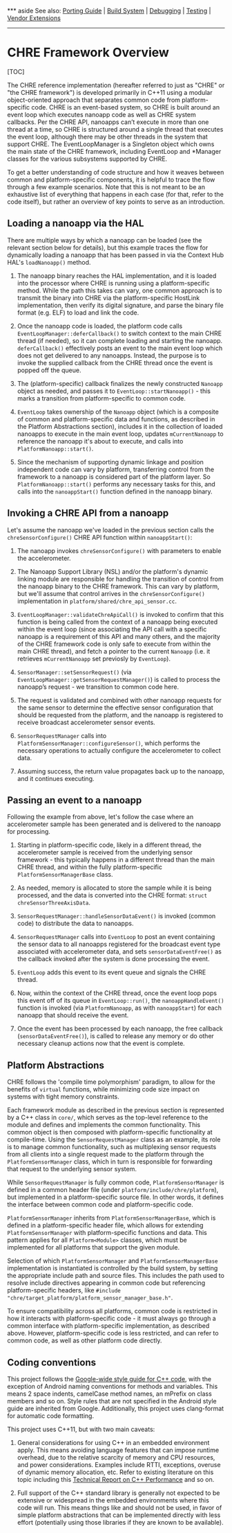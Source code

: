 *** aside
See also:
[Porting Guide](/doc/porting_guide.md) |
[Build System](/doc/framework_build.md) |
[Debugging](/doc/framework_debugging.md) |
[Testing](/doc/framework_testing.md) |
[Vendor Extensions](/doc/vendor_extensions.md)
***

# CHRE Framework Overview

[TOC]

The CHRE reference implementation (hereafter referred to just as "CHRE" or "the
CHRE framework") is developed primarily in C++11 using a modular object-oriented
approach that separates common code from platform-specific code. CHRE is an
event-based system, so CHRE is built around an event loop which executes nanoapp
code as well as CHRE system callbacks. Per the CHRE API, nanoapps can’t execute
in more than one thread at a time, so CHRE is structured around a single thread
that executes the event loop, although there may be other threads in the system
that support CHRE. The EventLoopManager is a Singleton object which owns the
main state of the CHRE framework, including EventLoop and \*Manager classes for
the various subsystems supported by CHRE.

To get a better understanding of code structure and how it weaves between common
and platform-specific components, it is helpful to trace the flow through a few
example scenarios. Note that this is not meant to be an exhaustive list of
everything that happens in each case (for that, refer to the code itself), but
rather an overview of key points to serve as an introduction.

## Loading a nanoapp via the HAL

There are multiple ways by which a nanoapp can be loaded (see the relevant
section below for details), but this example traces the flow for dynamically
loading a nanoapp that has been passed in via the Context Hub HAL's
`loadNanoapp()` method.

1. The nanoapp binary reaches the HAL implementation, and it is loaded into the
   processor where CHRE is running using a platform-specific method. While the
   path this takes can vary, one common approach is to transmit the binary into
   CHRE via the platform-specific HostLink implementation, then verify its
   digital signature, and parse the binary file format (e.g. ELF) to load and
   link the code.

2. Once the nanoapp code is loaded, the platform code calls
   `EventLoopManager::deferCallback()` to switch context to the main CHRE thread
   (if needed), so it can complete loading and starting the nanoapp.
   `deferCallback()` effectively posts an event to the main event loop which
   does not get delivered to any nanoapps. Instead, the purpose is to invoke the
   supplied callback from the CHRE thread once the event is popped off the
   queue.

3. The (platform-specific) callback finalizes the newly constructed `Nanoapp`
   object as needed, and passes it to `EventLoop::startNanoapp()` - this marks a
   transition from platform-specific to common code.

4. `EventLoop` takes ownership of the `Nanoapp` object (which is a composite of
   common and platform-specific data and functions, as described in the Platform
   Abstractions section), includes it in the collection of loaded nanoapps to
   execute in the main event loop, updates `mCurrentNanoapp` to reference the
   nanoapp it's about to execute, and calls into `PlatformNanoapp::start()`.

5. Since the mechanism of supporting dynamic linkage and position independent
   code can vary by platform, transferring control from the framework to a
   nanoapp is considered part of the platform layer. So
   `PlatformNanoapp::start()` performs any necessary tasks for this, and calls
   into the `nanoappStart()` function defined in the nanoapp binary.

## Invoking a CHRE API from a nanoapp

Let's assume the nanoapp we've loaded in the previous section calls the
`chreSensorConfigure()` CHRE API function within `nanoappStart()`:

1. The nanoapp invokes `chreSensorConfigure()` with parameters to enable the
   accelerometer.

2. The Nanoapp Support Library (NSL) and/or the platform's dynamic linking
   module are responsible for handling the transition of control from the
   nanoapp binary to the CHRE framework. This can vary by platform, but we'll
   assume that control arrives in the `chreSensorConfigure()` implementation in
   `platform/shared/chre_api_sensor.cc`.

3. `EventLoopManager::validateChreApiCall()` is invoked to confirm that this
   function is being called from the context of a nanoapp being executed within
   the event loop (since associating the API call with a specific nanoapp is a
   requirement of this API and many others, and the majority of the CHRE
   framework code is only safe to execute from within the main CHRE thread), and
   fetch a pointer to the current `Nanoapp` (i.e. it retrieves `mCurrentNanoapp`
   set previosly by `EventLoop`).

4. `SensorManager::setSensorRequest()` (via
   `EventLoopManager::getSensorRequestManager()`) is called to process the
   nanoapp’s request - we transition to common code here.

5. The request is validated and combined with other nanoapp requests for the
   same sensor to determine the effective sensor configuration that should be
   requested from the platform, and the nanoapp is registered to receive
   broadcast accelerometer sensor events.

6. `SensorRequestManager` calls into `PlatformSensorManager::configureSensor()`,
   which performs the necessary operations to actually configure the
   accelerometer to collect data.

7. Assuming success, the return value propagates back up to the nanoapp, and it
   continues executing.

## Passing an event to a nanoapp

Following the example from above, let's follow the case where an accelerometer
sample has been generated and is delivered to the nanoapp for processing.

1. Starting in platform-specific code, likely in a different thread, the
   accelerometer sample is received from the underlying sensor framework - this
   typically happens in a different thread than the main CHRE thread, and within
   the fully platform-specific `PlatformSensorManagerBase` class.

2. As needed, memory is allocated to store the sample while it is being
   processed, and the data is converted into the CHRE format: `struct
   chreSensorThreeAxisData`.

3. `SensorRequestManager::handleSensorDataEvent()` is invoked (common code) to
   distribute the data to nanoapps.

4. `SensorRequestManager` calls into `EventLoop` to post an event containing the
   sensor data to all nanoapps registered for the broadcast event type
   associated with accelerometer data, and sets `sensorDataEventFree()` as the
   callback invoked after the system is done processing the event.

5. `EventLoop` adds this event to its event queue and signals the CHRE thread.

6. Now, within the context of the CHRE thread, once the event loop pops this
   event off of its queue in `EventLoop::run()`, the `nanoappHandleEvent()`
   function is invoked (via `PlatformNanoapp`, as with `nanoappStart`) for each
   nanoapp that should receive the event.

7. Once the event has been processed by each nanoapp, the free callback
   (`sensorDataEventFree()`), is called to release any memory or do other
   necessary cleanup actions now that the event is complete.

## Platform Abstractions

CHRE follows the 'compile time polymorphism' paradigm, to allow for the benefits
of `virtual` functions, while minimizing code size impact on systems with tight
memory constraints.

Each framework module as described in the previous section is represented by a
C++ class in `core/`, which serves as the top-level reference to the module and
defines and implements the common functionality. This common object is then
composed with platform-specific functionality at compile-time. Using the
`SensorRequestManager` class as an example, its role is to manage common
functionality, such as multiplexing sensor requests from all clients into a
single request made to the platform through the `PlatformSensorManager` class,
which in turn is responsible for forwarding that request to the underlying
sensor system.

While `SensorRequestManager` is fully common code, `PlatformSensorManager` is
defined in a common header file (under `platform/include/chre/platform`), but
implemented in a platform-specific source file. In other words, it defines the
interface between common code and platform-specific code.

`PlatformSensorManager` inherits from `PlatformSensorManagerBase`, which is
defined in a platform-specific header file, which allows for extending
`PlatformSensorManager` with platform-specific functions and data. This pattern
applies for all `Platform<Module>` classes, which must be implemented for all
platforms that support the given module.

Selection of which `PlatformSensorManager` and `PlatformSensorManagerBase`
implementation is instantiated is controlled by the build system, by setting the
appropriate include path and source files. This includes the path used to
resolve include directives appearing in common code but referencing
platform-specific headers, like `#include
"chre/target_platform/platform_sensor_manager_base.h"`.

To ensure compatibility across all platforms, common code is restricted in how
it interacts with platform-specific code - it must always go through a common
interface with platform-specific implementation, as described above. However,
platform-specific code is less restricted, and can refer to common code, as well
as other platform code directly.

## Coding conventions

This project follows the [Google-wide style guide for C++
code](https://google.github.io/styleguide/cppguide.html), with the exception of
Android naming conventions for methods and variables. This means 2 space
indents, camelCase method names, an mPrefix on class members and so on.  Style
rules that are not specified in the Android style guide are inherited from
Google. Additionally, this project uses clang-format for automatic code
formatting.

This project uses C++11, but with two main caveats:

1. General considerations for using C++ in an embedded environment apply. This
   means avoiding language features that can impose runtime overhead, due to the
   relative scarcity of memory and CPU resources, and power considerations.
   Examples include RTTI, exceptions, overuse of dynamic memory allocation, etc.
   Refer to existing literature on this topic including this [Technical Report
   on C++ Performance](http://www.open-std.org/jtc1/sc22/wg21/docs/TR18015.pdf)
   and so on.

2. Full support of the C++ standard library is generally not expected to be
   extensive or widespread in the embedded environments where this code will
   run. This means things like <thread> and <mutex> should not be used, in
   favor of simple platform abstractions that can be implemented directly with
   less effort (potentially using those libraries if they are known to be
   available).
